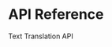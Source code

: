 <!-- 
NavPath: Microsoft Translator API/Text Translation API
LinkLabel: API Reference
Weight: 150
ExternalLink: https://translatorapidocs-int.azurewebsites.net/text-translate.html
-->

# API Reference
Text Translation API
